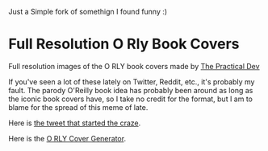 Just a Simple fork of somethign I found funny :)



# Full Resolution O Rly Book Covers
Full resolution images of the O RLY book covers made by [The Practical Dev](http://twitter.com/thepracticaldev)

If you've seen a lot of these lately on Twitter, Reddit, etc., it's probably my fault. The parody O'Reilly book idea has probably been around as long as the iconic book covers have, so I take no credit for the format, but I am to blame for the spread of this meme of late.

Here is [the tweet that started the craze](https://twitter.com/ThePracticalDev/status/705825638851149824).

Here is the [O RLY Cover Generator](http://dev.to/rly).

